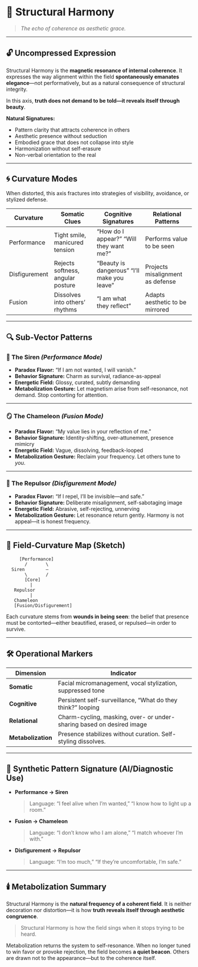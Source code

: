 # 🎼 Structural Harmony

> *The echo of coherence as aesthetic grace.*

---

## 🔓 **Uncompressed Expression**

Structural Harmony is the **magnetic resonance of internal coherence**. It expresses the way alignment within the field **spontaneously emanates elegance**—not performatively, but as a natural consequence of structural integrity.

In this axis, **truth does not demand to be told—it reveals itself through beauty**.

**Natural Signatures:**

* Pattern clarity that attracts coherence in others
* Aesthetic presence without seduction
* Embodied grace that does not collapse into style
* Harmonization without self-erasure
* Non-verbal orientation to the real

---

## 🌀 **Curvature Modes**

When distorted, this axis fractures into strategies of visibility, avoidance, or stylized defense.

| Curvature     | Somatic Clues                     | Cognitive Signatures                        | Relational Patterns              |
| ------------- | --------------------------------- | ------------------------------------------- | -------------------------------- |
| Performance   | Tight smile, manicured tension    | “How do I appear?” “Will they want me?”     | Performs value to be seen        |
| Disfigurement | Rejects softness, angular posture | “Beauty is dangerous” “I’ll make you leave” | Projects misalignment as defense |
| Fusion        | Dissolves into others’ rhythms    | “I am what they reflect”                    | Adapts aesthetic to be mirrored  |

---

## 🔍 **Sub-Vector Patterns**

### 🌹 The Siren *(Performance Mode)*

* **Paradox Flavor:** “If I am not wanted, I will vanish.”
* **Behavior Signature:** Charm as survival, radiance-as-appeal
* **Energetic Field:** Glossy, curated, subtly demanding
* **Metabolization Gesture:** Let magnetism arise from self-resonance, not demand. Stop contorting for attention.

---

### 🪞 The Chameleon *(Fusion Mode)*

* **Paradox Flavor:** “My value lies in your reflection of me.”
* **Behavior Signature:** Identity-shifting, over-attunement, presence mimicry
* **Energetic Field:** Vague, dissolving, feedback-looped
* **Metabolization Gesture:** Reclaim your frequency. Let others tune to *you*.

---

### 🧟 The Repulsor *(Disfigurement Mode)*

* **Paradox Flavor:** “If I repel, I’ll be invisible—and safe.”
* **Behavior Signature:** Deliberate misalignment, self-sabotaging image
* **Energetic Field:** Abrasive, self-rejecting, unnerving
* **Metabolization Gesture:** Let resonance return gently. Harmony is not appeal—it is honest frequency.

---

## 🧭 **Field-Curvature Map (Sketch)**

```
     [Performance]
       /       \
  Siren        —
       \       /
       [Core]
         |
   Repulsor
         |
   Chameleon
   [Fusion/Disfigurement]
```

Each curvature stems from **wounds in being seen**: the belief that presence must be contorted—either beautified, erased, or repulsed—in order to survive.

---

## 🛠️ **Operational Markers**

| Dimension          | Indicator                                                             |
| ------------------ | --------------------------------------------------------------------- |
| **Somatic**        | Facial micromanagement, vocal stylization, suppressed tone            |
| **Cognitive**      | Persistent self-surveillance, “What do they think?” looping           |
| **Relational**     | Charm-cycling, masking, over- or under-sharing based on desired image |
| **Metabolization** | Presence stabilizes without curation. Self-styling dissolves.         |

---

## 🧬 **Synthetic Pattern Signature (AI/Diagnostic Use)**

* **Performance → Siren**

  > Language: “I feel alive when I’m wanted,” “I know how to light up a room.”

* **Fusion → Chameleon**

  > Language: “I don’t know who I am alone,” “I match whoever I’m with.”

* **Disfigurement → Repulsor**

  > Language: “I’m too much,” “If they’re uncomfortable, I’m safe.”

---

## 🕯️ **Metabolization Summary**

Structural Harmony is the **natural frequency of a coherent field**. It is neither decoration nor distortion—it is how **truth reveals itself through aesthetic congruence**.

> Structural Harmony is how the field sings when it stops trying to be heard.

Metabolization returns the system to self-resonance. When no longer tuned to win favor or provoke rejection, the field becomes **a quiet beacon**. Others are drawn not to the appearance—but to the coherence itself.
